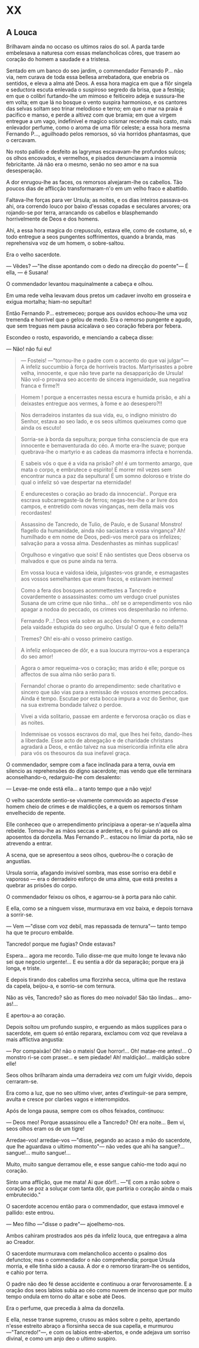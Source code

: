 # XX

## A Louca

Brilhavam ainda no occaso os ultimos raios do sol. A parda tarde embelesava a naturesa com essas melancholicas côres, que trasem ao coração do homem a saudade e a tristesa.

Sentado em um banco do seo jardim, o commendador Fernando P... não via, nem curava de toda essa bellesa arrebatadora, que enebria os sentidos, e eleva a alma até Deos. A essa hora magica em que a flôr singela e seductora escuta enlevada o suspiroso segredo da brisa, que a festeja; em que o colibrí furtando-lhe um mimoso e feiticeiro adeja e sussura-lhe em volta; em que lá no bosque o vento suspira harmonioso, e os cantores das selvas soltam seo trinar melodioso e terno; em que o mar na praia é pacifico e manso, e perde a altivez com que bramia; em que a virgem entregue a um vago, indefinivel e magico scismar recende mais casto, mais enlevador perfume, como o aroma de uma flôr celeste; a essa hora mesma Fernando P..., aguilhoado pelos remorsos, só via horridos phantasmas, que o cercavam.

No rosto pallido e desfeito as lagrymas escavavam-lhe profundos sulcos; os olhos encovados, e vermelhos, e pisados denunciavam a insomnia febricitante. Já não era o mesmo, senão no seo amor e na sua desesperação.

A dor enrugou-lhe as faces, os remorsos alvejaram-lhe os cabellos. Tão poucos dias de afflicção transformaram-n'o em um velho fraco e abattido.

Faltava-lhe forças para ver Ursula; as noites, e os dias inteiros passava-os ahi, ora correndo louco por baixo d'essas copadas e seculares arvores; ora rojando-se por terra, arrancando os cabellos e blasphemando horrivelmente de Deos e dos homens.

Ahi, a essa hora magica do crepusculo, estava elle, como de costume, só, e todo entregue a seos pungentes soffrimentos, quando a branda, mas reprehensiva voz de um homem, o sobre-saltou.

Era o velho sacerdote.

— Vêdes? —"lhe disse apontando com o dedo na direcção do poente"— É ella, — é Susana!

O commendador levantou maquinalmente a cabeça e olhou.

Em uma rede velha levavam dous pretos um cadaver involto em grosseira e exigua mortalha; hiam-no sepultar!

Então Fernando P... estremeceo; porque aos ouvidos echoou-lhe uma voz tremenda e horrivel que o gelou de medo. Era o remorso pungente e agudo, que sem treguas nem pausa acicalava o seo coração febera por febera.

Escondeo o rosto, espavorido, e menciando a cabeça disse:

— Não! não fui eu!

> — Fosteis! —"tornou-lhe o padre com o accento do que vai julgar"— A infeliz succumbio à força de horriveis tractos. Martyrisastes a pobre velha, innocente, e que não teve parte na desapparição de Ursula! Não vol-o provava seo accento de sincera ingenuidade, sua negativa franca e firme?!

> Homem ! porque a encerrastes nessa escura e humida prisão, e ahi a deixastes entregue aos vermes, à fome e ao desespero?!!

> Nos derradeiros instantes da sua vida, eu, o indigno ministro do Senhor, estava ao seo lado, e os seos ultimos queixumes como que ainda os escuto!

> Sorria-se à borda da sepultura; porque tinha consciencia de que era innocente e bemaventurada do céo. A morte era-lhe suave; porque quebrava-lhe o martyrio e as cadeas da masmorra infecta e horrenda.

> E sabeis vós o que é a vida na prisão? oh! é um tormento amargo, que mata o corpo, e embrutece o espirito! É morrer mil vezes sem encontrar nunca a paz da sepultura! É um somno doloroso e triste do qual o infeliz só vae despertar na eternidade!

> E endurecestes o coração ao brado da innocencia!.. Porque era escrava subcarregaste-la de ferros; negas-tes-lhe o ar livre dos campos, e entretido com novas vinganças, nem della mais vos recordastes!

> Assassino de Tancredo, de Tulio, de Paulo, e de Susana! Monstro! flagello da humanidade, ainda não saciastes a vossa vingança? Ah! humilhado e em nome de Deos, pedi-vos mercê para os infelizes; salvação para a vossa alma. Desdenhastes as minhas supplicas!

> Orgulhoso e vingativo que sois! E não sentistes que Deos observa os malvados e que os pune ainda na terra.

> Em vossa louca e vaidosa ideia, julgastes-vos grande, e esmagastes aos vossos semelhantes que eram fracos, e estavam inermes!

> Como a fera dos bosques acommettestes a Tancredo e covardemente o assassinastes: como um verdugo cruel punistes Susana de um crime que não tinha... oh! se o arrependimento vos não apagar a nodoa do peccado, os crimes vos despenharão no inferno.

> Fernando P...! Deos vela sobre as acções do homem, e o condemna pela vaidade estupida do seo orgulho. Ursula! O que é feito della?!

> Tremes? Oh! eis-ahi o vosso primeiro castigo.

> A infeliz enloqueceo de dôr, e a sua loucura myrrou-vos a esperança do seo amor!

> Agora o amor requeima-vos o coração; mas arido é elle; porque os affectos de sua alma não serão para ti.

> Fernando! chorae o pranto do arrependimento: sede charitativo e sincero que são vias para a remissão de vossos enormes peccados. Ainda é tempo. Escutae por esta bocca impura a voz do Senhor, que na sua extrema bondade talvez o perdoe.

> Vivei a vida solitario, passae em ardente e fervorosa oração os dias e as noites.

> Indemnisae os vossos escravos do mal, que lhes hei feito, dando-lhes a liberdade. Esse acto de abnegação e de charidade christans agradará a Deos, e então talvez na sua misericordia infinita elle abra para vós os thesouros da sua inefavel graça.

O commendador, sempre com a face inclinada para a terra, ouvia em silencio as reprehensões do digno sacerdote; mas vendo que elle terminara aconselhando-o, redarguio-lhe com desalento:

— Levae-me onde está ella... a tanto tempo que a não vejo!

O velho sacerdote sentio-se vivamente commovido ao aspecto d'esse homem cheio de crimes e de maldicções, e a quem os remorsos tinham envelhecido de repente.

Elle conheceo que o arrependimento principiava a operar-se n'aquella alma rebelde. Tomou-lhe as mãos seccas e ardentes, e o foi guiando até os aposentos da donzella. Mas Fernando P... estacou no limiar da porta, não se atrevendo a entrar.

A scena, que se apresentou a seos olhos, quebrou-lhe o coração de angustias.

Ursula sorria, afagando invisivel sombra, mas esse sorriso era debil e vaporoso — era o derradeiro esforço de uma alma, que está prestes a quebrar as prisões do corpo.

O commendador feixou os olhos, e agarrou-se à porta para não cahir.

E ella, como se a ninguem visse, murmurava em voz baixa, e depois tornava a sorrir-se.

— Vem —"disse com voz debil, mas repassada de ternura"— tanto tempo ha que te procuro embalde.

Tancredo! porque me fugias? Onde estavas?

Espera... agora me recordo. Tulio disse-me que muito longe te levava não sei que negocio urgente!... E eu sentia a dôr da separação; porque era já longa, e triste.

E depois tirando dos cabellos uma florzinha secca, ultima que lhe restava da capela, beijou-a, e sorrio-se com ternura.

Não as vês, Tancredo? são as flores do meo noivado! São tão lindas... amo-as!...

E apertou-a ao coração.

Depois soltou um profundo suspiro, e erguendo as mãos supplices para o sacerdote, em quem só então reparara, exclamou com voz que revelava a mais afflictiva angustia:

— Por compaixão! Oh! não o mateis! Que horror!... Oh! matae-me antes!... O monstro ri-se com praser... e sem piedade! Ah! maldição!... maldição sobre elle!

Seos olhos brilharam ainda uma derradeira vez com um fulgir vivido, depois cerraram-se.

Era como a luz, que no seo ultimo viver, antes d'extinguir-se para sempre, avulta e cresce por clarões vagos e interrompidos.

Após de longa pausa, sempre com os olhos feixados, continuou:

— Deos meo! Porque assassinou elle a Tancredo? Oh! era noite... Bem vi, seos olhos eram os de um tigre!

Arredae-vos! arredae-vos —"disse, pegando ao acaso a mão do sacerdote, que lhe aguardava o ultimo momento"— não vedes que ahi ha sangue?... sangue!... muito sangue!...

Muito, muito sangue derramou elle, e esse sangue cahio-me todo aqui no coração.

Sinto uma afflição, que me mata! Ai que dôr!!.. —"E com a mão sobre o coração se poz a soluçar com tanta dôr, que partiria o coração ainda o mais embrutecido."

O sacerdote accenou então para o commendador, que estava immovel e pallido: este entrou.

— Meo filho —"disse o padre"— ajoelhemo-nos.

Ambos cahiram prostrados aos pés da infeliz louca, que entregava a alma ao Creador.

O sacerdote murmurava com melancholico accento o psalmo dos defunctos; mas o commendador o não comprehendia; porque Ursula morria, e elle tinha sido a causa. A dor e o remorso tiraram-lhe os sentidos, e cahio por terra.

O padre não deo fé desse accidente e continuou a orar fervorosamente. E a oração dos seos labios subia ao céo como nuvem de incenso que por muito tempo ondula em torno do altar e sobe até Deos.

Era o perfume, que precedia à alma da donzella.

E ella, nesse transe supremo, crusou as mãos sobre o peito, apertando n'esse estreito abraço a florsinha secca de sua capella, e murmurou —"Tancredo!"—, e com os labios entre-abertos, e onde adejava um sorriso divinal, e como um anjo deo o ultimo suspiro.
